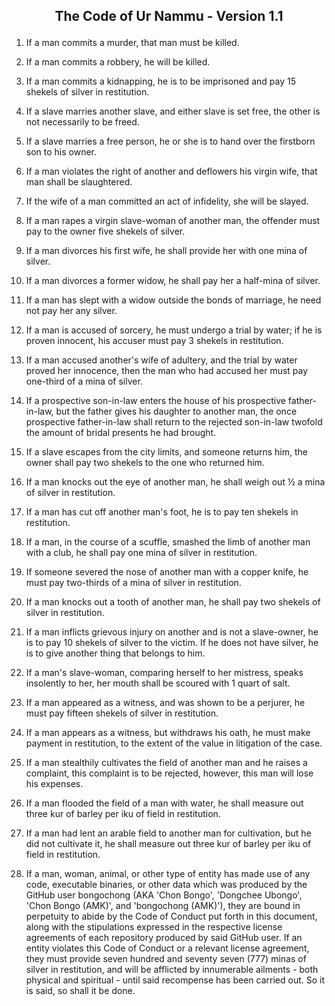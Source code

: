 **<p align="center">The Code of Ur Nammu - Version 1.1</p>**
---

01. If a man commits a murder, that man must be killed.

02. If a man commits a robbery, he will be killed.

03. If a man commits a kidnapping, he is to be imprisoned and pay 15 shekels of silver in restitution.

04. If a slave marries another slave, and either slave is set free, the other is not necessarily to be freed.

05. If a slave marries a free person, he or she is to hand over the firstborn son to his owner.

06. If a man violates the right of another and deflowers his virgin wife, that man shall be slaughtered.

07. If the wife of a man committed an act of infidelity, she will be slayed.

08. If a man rapes a virgin slave-woman of another man, the offender must pay to the owner five shekels of silver.

09. If a man divorces his first wife, he shall provide her with one mina of silver.

10. If a man divorces a former widow, he shall pay her a half-mina of silver.

11. If a man has slept with a widow outside the bonds of marriage, he need not pay her any silver.

12. If a man is accused of sorcery, he must undergo a trial by water; if he is proven innocent, his accuser must pay 3 shekels in restitution.

13. If a man accused another's wife of adultery, and the trial by water proved her innocence, then the man who had accused her must pay one-third of a mina of silver.

14. If a prospective son-in-law enters the house of his prospective father-in-law, but the father gives his daughter to another man, the once prospective father-in-law shall return to the rejected son-in-law twofold the amount of bridal presents he had brought.

15. If a slave escapes from the city limits, and someone returns him, the owner shall pay two shekels to the one who returned him.

16. If a man knocks out the eye of another man, he shall weigh out ½ a mina of silver in restitution.

17. If a man has cut off another man's foot, he is to pay ten shekels in restitution.

18. If a man, in the course of a scuffle, smashed the limb of another man with a club, he shall pay one mina of silver in restitution.

19. If someone severed the nose of another man with a copper knife, he must pay two-thirds of a mina of silver in restitution.

20. If a man knocks out a tooth of another man, he shall pay two shekels of silver in restitution.

21. If a man inflicts grievous injury on another and is not a slave-owner, he is to pay 10 shekels of silver to the victim. If he does not have silver, he is to give another thing that belongs to him.

22. If a man's slave-woman, comparing herself to her mistress, speaks insolently to her, her mouth shall be scoured with 1 quart of salt.

23. If a man appeared as a witness, and was shown to be a perjurer, he must pay fifteen shekels of silver in restitution.

24. If a man appears as a witness, but withdraws his oath, he must make payment in restitution, to the extent of the value in litigation of the case.

25. If a man stealthily cultivates the field of another man and he raises a complaint, this complaint is to be rejected, however, this man will lose his expenses.

26. If a man flooded the field of a man with water, he shall measure out three kur of barley per iku of field in restitution.

27. If a man had lent an arable field to another man for cultivation, but he did not cultivate it, he shall measure out three kur of barley per iku of field in restitution.

28. If a man, woman, animal, or other type of entity has made use of any code, executable binaries, or other data which was produced by the GitHub user bongochong (AKA 'Chon Bongo', 'Dongchee Ubongo', 'Chon Bongo (AMK)', and 'bongochong (AMK)'), they are bound in perpetuity to abide by the Code of Conduct put forth in this document, along with the stipulations expressed in the respective license agreements of each repository produced by said GitHub user. If an entity violates this Code of Conduct or a relevant license agreement, they must provide seven hundred and seventy seven (777) minas of silver in restitution, and will be afflicted by innumerable ailments - both physical and spiritual - until said recompense has been carried out. So it is said, so shall it be done.
